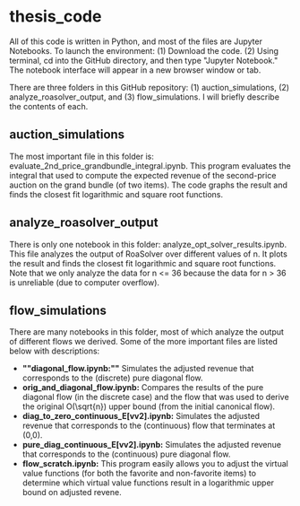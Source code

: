 # thesis_code

All of this code is written in Python, and most of the files are Jupyter Notebooks. To launch the environment: (1) Download the code. (2) Using terminal, cd into the GitHub directory, and then type "Jupyter Notebook." The notebook interface will appear in a new browser window or tab.

There are three folders in this GitHub repository: (1) auction_simulations, (2) analyze_roasolver_output, and (3) flow_simulations. I will briefly describe the contents of each.

## auction_simulations

The most important file in this folder is: evaluate_2nd_price_grandbundle_integral.ipynb. This program evaluates the integral that used to compute the expected revenue of the second-price auction on the grand bundle (of two items). The code graphs the result and finds the closest fit logarithmic and square root functions.

## analyze_roasolver_output

There is only one notebook in this folder: analyze_opt_solver_results.ipynb. This file analyzes the output of RoaSolver over different values of n. It plots the result and finds the closest fit logarithmic and square root functions. Note that we only analyze the data for n <= 36 because the data for n > 36 is unreliable (due to computer overflow). 

## flow_simulations

There are many notebooks in this folder, most of which analyze the output of different flows we derived. Some of the more important files are listed below with descriptions:

* **""diagonal_flow.ipynb:""** Simulates the adjusted revenue that corresponds to the (discrete) pure diagonal flow.
* **orig_and_diagonal_flow.ipynb:** Compares the results of the pure diagonal flow (in the discrete case) and the flow that was used to derive the original O(\sqrt{n}) upper bound (from the initial canonical flow).
* **diag_to_zero_continuous_E[vv2].ipynb:** Simulates the adjusted revenue that corresponds to the (continuous) flow that terminates at (0,0).
* **pure_diag_continuous_E[vv2].ipynb:** Simulates the adjusted revenue that corresponds to the (continuous) pure diagonal flow.
* **flow_scratch.ipynb:** This program easily allows you to adjust the virtual value functions (for both the favorite and non-favorite items) to determine which virtual value functions result in a logarithmic upper bound on adjusted revene.
